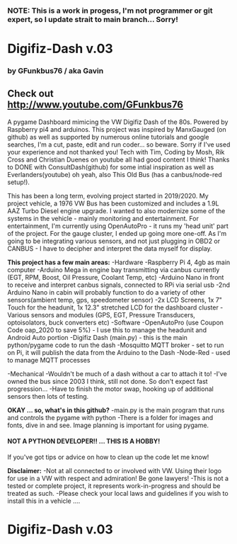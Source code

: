 ### NOTE: This is a work in progess, I'm not programmer or git expert, so I update strait to main branch... Sorry! ###

# Digifiz-Dash v.03
### by GFunkbus76 / aka Gavin
## Check out http://www.youtube.com/GFunkbus76

 A pygame Dashboard mimicing the VW Digifiz Dash of the 80s. Powered by Raspberry pi4 and arduinos. This project was inspired by ManxGauged (on github) as well as supported by numerous online tutorials and google searches, I'm a cut, paste, edit and run coder... so beware. Sorry if I've used your experience and not thanked you! Tech with Tim, Coding by Mosh, Rik Cross and Christian Duenes on youtube all had good content I think! Thanks to DONE with ConsultDash(github) for some intial inspiration as well as Everlanders(youtube) oh yeah, also This Old Bus (has a canbus/node-red setup!).
 
 This has been a long term, evolving project started in 2019/2020. My project vehicle, a 1976 VW Bus has been customized and 
 includes a 1.9L AAZ Turbo Diesel engine upgrade. I wanted to also modernize some of the systems in the vehicle - mainly
 monitoring and entertainment. For entertainment, I'm currently using OpenAutoPro - it runs my 'head unit' part of the project.
 For the gauge cluster, I ended up going more one-off. As I'm going to be integrating various sensors, and not just plugging 
 in OBD2 or CANBUS - I have to decipher and interpret the data myself for display.
 
**This project has a few main areas:** 
  -Hardware 
      -Raspberry Pi 4, 4gb as main computer
      -Arduino Mega in engine bay transmitting via canbus currently (EGT, RPM, Boost, Oil Pressure, Coolant Temp, etc)
      -Arduino Nano in front to receive and interpret canbus signals, connected to RPi via serial usb
      -2nd Arduino Nano in cabin will probably function to do a variety of other sensors(ambient temp, gps, speedometer sensor)
      -2x LCD Screens, 1x 7" Touch for the headunit, 1x 12.3" stretched LCD for the dashboard cluster
      -Various sensors and modules (GPS, EGT, Pressure Transducers, optoisolators, buck converters etc)
  -Software
      -OpenAutoPro (use Coupon Code oap_2020 to save 5%) - I use this to manage the headunit and Android Auto portion
      -Digifiz Dash (main.py) - this is the main python/pygame code to run the dash
      -Mosquitto MQTT broker - set to run on Pi, it will publish the data from the Arduino to the Dash
      -Node-Red - used to manage MQTT processes
      
  -Mechanical
      -Wouldn't be much of a dash without a car to attach it to!
      -I've owned the bus since 2003 I think, still not done. So don't expect fast progression...
      -Have to finish the motor swap, hooking up of additional sensors then lots of testing.
      
**OKAY ... so, what's in this github?**
-main.py is the main program that runs and controls the pygame with python
-There is a folder for images and fonts, dive in and see. Image planning is important for using pygame.

#### NOT A PYTHON DEVELOPER!! ... THIS IS A HOBBY! ####
   If you've got tips or advice on how to clean up the code let me know!
   

 
 **Disclaimer:**
    -Not at all connected to or involved with VW. Using their logo for use in a VW with respect and admiration! Be gone lawyers!
    -This is not a tested or complete project, it represents  work-in-progress and should be treated as such.
    -Please check your local laws and guidelines if you wish to install this in a vehicle ....
 
# Digifiz-Dash v.03  
